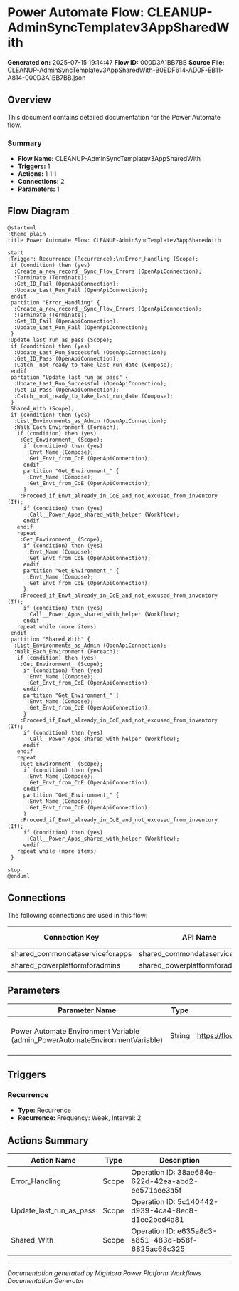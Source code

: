 ﻿# Power Automate Flow: CLEANUP-AdminSyncTemplatev3AppSharedWith

**Generated on:** 2025-07-15 19:14:47
**Flow ID:** 000D3A1BB7BB
**Source File:** CLEANUP-AdminSyncTemplatev3AppSharedWith-B0EDF614-AD0F-EB11-A814-000D3A1BB7BB.json

## Overview

This document contains detailed documentation for the Power Automate flow.

### Summary
- **Flow Name:** CLEANUP-AdminSyncTemplatev3AppSharedWith
- **Triggers:** 1
- **Actions:** 1 1 1
- **Connections:** 2
- **Parameters:** 1

## Flow Diagram

```plantuml
@startuml
!theme plain
title Power Automate Flow: CLEANUP-AdminSyncTemplatev3AppSharedWith

start
:Trigger: Recurrence (Recurrence);\n:Error_Handling (Scope);
 if (condition) then (yes)
  :Create_a_new_record__Sync_Flow_Errors (OpenApiConnection);
  :Terminate (Terminate);
  :Get_ID_Fail (OpenApiConnection);
  :Update_Last_Run_Fail (OpenApiConnection);
 endif
 partition "Error_Handling" {
  :Create_a_new_record__Sync_Flow_Errors (OpenApiConnection);
  :Terminate (Terminate);
  :Get_ID_Fail (OpenApiConnection);
  :Update_Last_Run_Fail (OpenApiConnection);
 }
:Update_last_run_as_pass (Scope);
 if (condition) then (yes)
  :Update_Last_Run_Successful (OpenApiConnection);
  :Get_ID_Pass (OpenApiConnection);
  :Catch__not_ready_to_take_last_run_date (Compose);
 endif
 partition "Update_last_run_as_pass" {
  :Update_Last_Run_Successful (OpenApiConnection);
  :Get_ID_Pass (OpenApiConnection);
  :Catch__not_ready_to_take_last_run_date (Compose);
 }
:Shared_With (Scope);
 if (condition) then (yes)
  :List_Environments_as_Admin (OpenApiConnection);
  :Walk_Each_Environment (Foreach);
   if (condition) then (yes)
    :Get_Environment_ (Scope);
     if (condition) then (yes)
      :Envt_Name (Compose);
      :Get_Envt_from_CoE (OpenApiConnection);
     endif
     partition "Get_Environment_" {
      :Envt_Name (Compose);
      :Get_Envt_from_CoE (OpenApiConnection);
     }
    :Proceed_if_Envt_already_in_CoE_and_not_excused_from_inventory (If);
     if (condition) then (yes)
      :Call__Power_Apps_shared_with_helper (Workflow);
     endif
   endif
   repeat
    :Get_Environment_ (Scope);
     if (condition) then (yes)
      :Envt_Name (Compose);
      :Get_Envt_from_CoE (OpenApiConnection);
     endif
     partition "Get_Environment_" {
      :Envt_Name (Compose);
      :Get_Envt_from_CoE (OpenApiConnection);
     }
    :Proceed_if_Envt_already_in_CoE_and_not_excused_from_inventory (If);
     if (condition) then (yes)
      :Call__Power_Apps_shared_with_helper (Workflow);
     endif
   repeat while (more items)
 endif
 partition "Shared_With" {
  :List_Environments_as_Admin (OpenApiConnection);
  :Walk_Each_Environment (Foreach);
   if (condition) then (yes)
    :Get_Environment_ (Scope);
     if (condition) then (yes)
      :Envt_Name (Compose);
      :Get_Envt_from_CoE (OpenApiConnection);
     endif
     partition "Get_Environment_" {
      :Envt_Name (Compose);
      :Get_Envt_from_CoE (OpenApiConnection);
     }
    :Proceed_if_Envt_already_in_CoE_and_not_excused_from_inventory (If);
     if (condition) then (yes)
      :Call__Power_Apps_shared_with_helper (Workflow);
     endif
   endif
   repeat
    :Get_Environment_ (Scope);
     if (condition) then (yes)
      :Envt_Name (Compose);
      :Get_Envt_from_CoE (OpenApiConnection);
     endif
     partition "Get_Environment_" {
      :Envt_Name (Compose);
      :Get_Envt_from_CoE (OpenApiConnection);
     }
    :Proceed_if_Envt_already_in_CoE_and_not_excused_from_inventory (If);
     if (condition) then (yes)
      :Call__Power_Apps_shared_with_helper (Workflow);
     endif
   repeat while (more items)
 }

stop
@enduml
```

## Connections

The following connections are used in this flow:

| Connection Key | API Name | Logical Name | Runtime Source |
|----------------|----------|--------------|----------------|
| shared_commondataserviceforapps | shared_commondataserviceforapps | admin_CoECoreDataverse2 | embedded |
| shared_powerplatformforadmins | shared_powerplatformforadmins | admin_CoECorePowerPlatformforAdmins | embedded |

## Parameters

| Parameter Name | Type | Default Value | Description |
|----------------|------|---------------|-------------|
| Power Automate Environment Variable (admin_PowerAutomateEnvironmentVariable) | String | https://flow.microsoft.com/manage/environments/ | Inventory - REQUIRED. Environment, including geographic location, for Power Automate - Ex for commercial: https://flow.microsoft.com/manage/environments/ |

## Triggers

### Recurrence
- **Type:** Recurrence
- **Recurrence:** Frequency: Week, Interval: 2

## Actions Summary

| Action Name | Type | Description |
|-------------|------|-------------|
| Error_Handling | Scope | Operation ID: 38ae684e-622d-42ea-abd2-ee571aee3a5f |
| Update_last_run_as_pass | Scope | Operation ID: 5c140442-d939-4ca4-8ec8-d1ee2bed4a81 |
| Shared_With | Scope | Operation ID: e635a8c3-a851-483d-b58f-6825ac68c325 |

---
*Documentation generated by Mightora Power Platform Workflows Documentation Generator*
